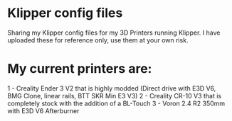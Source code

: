# Klipper config files
Sharing my Klipper config files for my 3D Printers running Klipper.
I have uploaded these for reference only, use them at your own risk.

# My current printers are:
1 - Creality Ender 3 V2 that is highly modded (Direct drive with E3D V6, BMG Clone, linear rails, BTT SKR Min E3 V3)
2 - Creality CR-10 V3 that is completely stock with the addition of a BL-Touch
3 - Voron 2.4 R2 350mm with E3D V6 Afterburner
